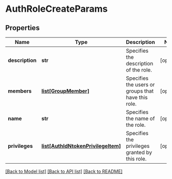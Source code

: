 # AuthRoleCreateParams

## Properties
Name | Type | Description | Notes
------------ | ------------- | ------------- | -------------
**description** | **str** | Specifies the description of the role. | [optional] 
**members** | [**list[GroupMember]**](GroupMember.md) | Specifies the users or groups that have this role. | [optional] 
**name** | **str** | Specifies the name of the role. | [optional] 
**privileges** | [**list[AuthIdNtokenPrivilegeItem]**](AuthIdNtokenPrivilegeItem.md) | Specifies the privileges granted by this role. | [optional] 

[[Back to Model list]](../README.md#documentation-for-models) [[Back to API list]](../README.md#documentation-for-api-endpoints) [[Back to README]](../README.md)


